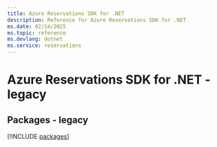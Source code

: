 ```yaml
---
title: Azure Reservations SDK for .NET
description: Reference for Azure Reservations SDK for .NET
ms.date: 02/14/2025
ms.topic: reference
ms.devlang: dotnet
ms.service: reservations
---
```

# Azure Reservations SDK for .NET - legacy
## Packages - legacy
[!INCLUDE [packages](reservations-index.md)]